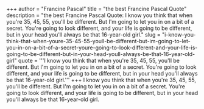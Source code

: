 +++
author = "Francine Pascal"
title = "the best Francine Pascal Quote"
description = "the best Francine Pascal Quote: I know you think that when you're 35, 45, 55, you'll be different. But I'm going to let you in on a bit of a secret. You're going to look different, and your life is going to be different, but in your head you'll always be that 16-year-old girl."
slug = "i-know-you-think-that-when-youre-35-45-55-youll-be-different-but-im-going-to-let-you-in-on-a-bit-of-a-secret-youre-going-to-look-different-and-your-life-is-going-to-be-different-but-in-your-head-youll-always-be-that-16-year-old-girl"
quote = '''I know you think that when you're 35, 45, 55, you'll be different. But I'm going to let you in on a bit of a secret. You're going to look different, and your life is going to be different, but in your head you'll always be that 16-year-old girl.'''
+++
I know you think that when you're 35, 45, 55, you'll be different. But I'm going to let you in on a bit of a secret. You're going to look different, and your life is going to be different, but in your head you'll always be that 16-year-old girl.

